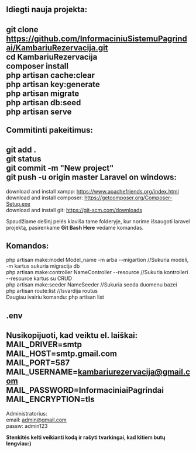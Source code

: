 Idiegti nauja projekta:<br>
-----------------------
git clone https://github.com/InformaciniuSistemuPagrindai/KambariuRezervacija.git<br>
cd KambariuRezervacija<br>
composer install<br>
php artisan cache:clear<br>
php artisan key:generate<br>
php artisan migrate<br>
php artisan db:seed<br>
php artisan serve<br>
<br>
Commitinti pakeitimus:<br>
----------------------
git add .<br>
git status<br>
git commit -m "New project"<br>
git push -u origin master
Laravel on windows:<br>
----------------------
download and install xampp:    https://www.apachefriends.org/index.html<br>
download and install composer: https://getcomposer.org/Composer-Setup.exe<br>
download and install git: https://git-scm.com/downloads<br>

Spaudžiame dešinį pelės klaviša tame folderyje, kur norime išsaugoti laravel projektą, pasirenkame <b>Git Bash Here</b> vedame komandas.

Komandos:<br>
----------------------
php artisan make:model Model_name -m arba --migartion	//Sukuria modeli, -m kartus sukuria migracija db<br>
php artisan make:controller NameController --resource	//Sukuria kontrolleri --resource kartus su CRUD<br>
php artisan make:seeder NameSeeder						//Sukuria seeda duomenu bazei<br>
php artisan route:list									//Isvardija routus<br>
Daugiau ivairiu komandu: php artisan list<br>

.env<br>
----------------------
Nusikopijuoti, kad veiktu el. laiškai:<br>
MAIL_DRIVER=smtp<br>
MAIL_HOST=smtp.gmail.com<br>
MAIL_PORT=587<br>
MAIL_USERNAME=kambariurezervacija@gmail.com<br>
MAIL_PASSWORD=InformaciniaiPagrindai<br>
MAIL_ENCRYPTION=tls<br>
----------------------------
Administratorius:<br>
email: admin@gmail.com<br>
passw: admin123<br>
<strong><p>Stenkitės kelti veikianti kodą ir rašyti tvarkingai, kad kitiem butų lengviau:)</p></strong>
